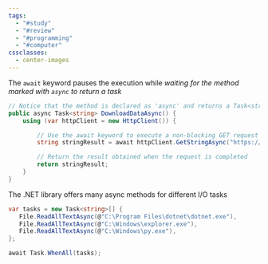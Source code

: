 ```yaml
---
tags:
  - "#study"
  - "#review"
  - "#programming"
  - "#computer"
cssclasses:
  - center-images
---
```

The `await` keyword pauses the execution while *waiting for the method marked with `async` to return a task*


```cs
// Notice that the method is declared as 'async' and returns a Task<string>
public async Task<string> DownloadDataAsync() {
    using (var httpClient = new HttpClient()) {

        // Use the await keyword to execute a non-blocking GET request
        string stringResult = await httpClient.GetStringAsync("https://ndepend.com/data");

        // Return the result obtained when the request is completed
        return stringResult;
    }
}

```

The .NET library offers many async methods for different I/O tasks


```cs
var tasks = new Task<string>[] {
   File.ReadAllTextAsync(@"C:\Program Files\dotnet\dotnet.exe"),
   File.ReadAllTextAsync(@"C:\Windows\explorer.exe"),
   File.ReadAllTextAsync(@"C:\Windows\py.exe"),
};

await Task.WhenAll(tasks);

```

